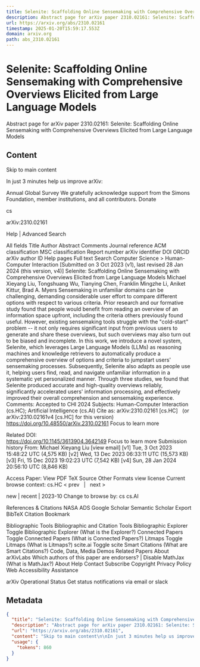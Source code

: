 ```yaml
---
title: Selenite: Scaffolding Online Sensemaking with Comprehensive Overviews Elicited from Large Language Models
description: Abstract page for arXiv paper 2310.02161: Selenite: Scaffolding Online Sensemaking with Comprehensive Overviews Elicited from Large Language Models
url: https://arxiv.org/abs/2310.02161
timestamp: 2025-01-20T15:59:17.553Z
domain: arxiv.org
path: abs_2310.02161
---
```


# Selenite: Scaffolding Online Sensemaking with Comprehensive Overviews Elicited from Large Language Models


Abstract page for arXiv paper 2310.02161: Selenite: Scaffolding Online Sensemaking with Comprehensive Overviews Elicited from Large Language Models


## Content

Skip to main content

In just 3 minutes help us improve arXiv:

Annual Global Survey
We gratefully acknowledge support from the Simons Foundation, member institutions, and all contributors.
Donate
>
cs
>
arXiv:2310.02161

Help | Advanced Search

All fields
Title
Author
Abstract
Comments
Journal reference
ACM classification
MSC classification
Report number
arXiv identifier
DOI
ORCID
arXiv author ID
Help pages
Full text
Search
Computer Science > Human-Computer Interaction
[Submitted on 3 Oct 2023 (v1), last revised 28 Jan 2024 (this version, v4)]
Selenite: Scaffolding Online Sensemaking with Comprehensive Overviews Elicited from Large Language Models
Michael Xieyang Liu, Tongshuang Wu, Tianying Chen, Franklin Mingzhe Li, Aniket Kittur, Brad A. Myers
Sensemaking in unfamiliar domains can be challenging, demanding considerable user effort to compare different options with respect to various criteria. Prior research and our formative study found that people would benefit from reading an overview of an information space upfront, including the criteria others previously found useful. However, existing sensemaking tools struggle with the "cold-start" problem -- it not only requires significant input from previous users to generate and share these overviews, but such overviews may also turn out to be biased and incomplete. In this work, we introduce a novel system, Selenite, which leverages Large Language Models (LLMs) as reasoning machines and knowledge retrievers to automatically produce a comprehensive overview of options and criteria to jumpstart users' sensemaking processes. Subsequently, Selenite also adapts as people use it, helping users find, read, and navigate unfamiliar information in a systematic yet personalized manner. Through three studies, we found that Selenite produced accurate and high-quality overviews reliably, significantly accelerated users' information processing, and effectively improved their overall comprehension and sensemaking experience.
Comments:	Accepted to CHI 2024
Subjects:	Human-Computer Interaction (cs.HC); Artificial Intelligence (cs.AI)
Cite as:	arXiv:2310.02161 [cs.HC]
 	(or arXiv:2310.02161v4 [cs.HC] for this version)
 	
https://doi.org/10.48550/arXiv.2310.02161
Focus to learn more

Related DOI:	
https://doi.org/10.1145/3613904.3642149
Focus to learn more
Submission history
From: Michael Xieyang Liu [view email]
[v1] Tue, 3 Oct 2023 15:48:22 UTC (4,575 KB)
[v2] Wed, 13 Dec 2023 06:33:11 UTC (15,573 KB)
[v3] Fri, 15 Dec 2023 19:02:23 UTC (7,542 KB)
[v4] Sun, 28 Jan 2024 20:56:10 UTC (8,846 KB)

Access Paper:
View PDF
TeX Source
Other Formats
view license
Current browse context:
cs.HC
< prev   |   next >

new | recent | 2023-10
Change to browse by:
cs
cs.AI

References & Citations
NASA ADS
Google Scholar
Semantic Scholar
Export BibTeX Citation
Bookmark
 
Bibliographic Tools
Bibliographic and Citation Tools
Bibliographic Explorer Toggle
Bibliographic Explorer (What is the Explorer?)
Connected Papers Toggle
Connected Papers (What is Connected Papers?)
Litmaps Toggle
Litmaps (What is Litmaps?)
scite.ai Toggle
scite Smart Citations (What are Smart Citations?)
Code, Data, Media
Demos
Related Papers
About arXivLabs
Which authors of this paper are endorsers? | Disable MathJax (What is MathJax?)
About
Help
Contact
Subscribe
Copyright
Privacy Policy
Web Accessibility Assistance

arXiv Operational Status 
Get status notifications via email or slack

## Metadata

```json
{
  "title": "Selenite: Scaffolding Online Sensemaking with Comprehensive Overviews Elicited from Large Language Models",
  "description": "Abstract page for arXiv paper 2310.02161: Selenite: Scaffolding Online Sensemaking with Comprehensive Overviews Elicited from Large Language Models",
  "url": "https://arxiv.org/abs/2310.02161",
  "content": "Skip to main content\n\nIn just 3 minutes help us improve arXiv:\n\nAnnual Global Survey\nWe gratefully acknowledge support from the Simons Foundation, member institutions, and all contributors.\nDonate\n>\ncs\n>\narXiv:2310.02161\n\nHelp | Advanced Search\n\nAll fields\nTitle\nAuthor\nAbstract\nComments\nJournal reference\nACM classification\nMSC classification\nReport number\narXiv identifier\nDOI\nORCID\narXiv author ID\nHelp pages\nFull text\nSearch\nComputer Science > Human-Computer Interaction\n[Submitted on 3 Oct 2023 (v1), last revised 28 Jan 2024 (this version, v4)]\nSelenite: Scaffolding Online Sensemaking with Comprehensive Overviews Elicited from Large Language Models\nMichael Xieyang Liu, Tongshuang Wu, Tianying Chen, Franklin Mingzhe Li, Aniket Kittur, Brad A. Myers\nSensemaking in unfamiliar domains can be challenging, demanding considerable user effort to compare different options with respect to various criteria. Prior research and our formative study found that people would benefit from reading an overview of an information space upfront, including the criteria others previously found useful. However, existing sensemaking tools struggle with the \"cold-start\" problem -- it not only requires significant input from previous users to generate and share these overviews, but such overviews may also turn out to be biased and incomplete. In this work, we introduce a novel system, Selenite, which leverages Large Language Models (LLMs) as reasoning machines and knowledge retrievers to automatically produce a comprehensive overview of options and criteria to jumpstart users' sensemaking processes. Subsequently, Selenite also adapts as people use it, helping users find, read, and navigate unfamiliar information in a systematic yet personalized manner. Through three studies, we found that Selenite produced accurate and high-quality overviews reliably, significantly accelerated users' information processing, and effectively improved their overall comprehension and sensemaking experience.\nComments:\tAccepted to CHI 2024\nSubjects:\tHuman-Computer Interaction (cs.HC); Artificial Intelligence (cs.AI)\nCite as:\tarXiv:2310.02161 [cs.HC]\n \t(or arXiv:2310.02161v4 [cs.HC] for this version)\n \t\nhttps://doi.org/10.48550/arXiv.2310.02161\nFocus to learn more\n\nRelated DOI:\t\nhttps://doi.org/10.1145/3613904.3642149\nFocus to learn more\nSubmission history\nFrom: Michael Xieyang Liu [view email]\n[v1] Tue, 3 Oct 2023 15:48:22 UTC (4,575 KB)\n[v2] Wed, 13 Dec 2023 06:33:11 UTC (15,573 KB)\n[v3] Fri, 15 Dec 2023 19:02:23 UTC (7,542 KB)\n[v4] Sun, 28 Jan 2024 20:56:10 UTC (8,846 KB)\n\nAccess Paper:\nView PDF\nTeX Source\nOther Formats\nview license\nCurrent browse context:\ncs.HC\n< prev   |   next >\n\nnew | recent | 2023-10\nChange to browse by:\ncs\ncs.AI\n\nReferences & Citations\nNASA ADS\nGoogle Scholar\nSemantic Scholar\nExport BibTeX Citation\nBookmark\n \nBibliographic Tools\nBibliographic and Citation Tools\nBibliographic Explorer Toggle\nBibliographic Explorer (What is the Explorer?)\nConnected Papers Toggle\nConnected Papers (What is Connected Papers?)\nLitmaps Toggle\nLitmaps (What is Litmaps?)\nscite.ai Toggle\nscite Smart Citations (What are Smart Citations?)\nCode, Data, Media\nDemos\nRelated Papers\nAbout arXivLabs\nWhich authors of this paper are endorsers? | Disable MathJax (What is MathJax?)\nAbout\nHelp\nContact\nSubscribe\nCopyright\nPrivacy Policy\nWeb Accessibility Assistance\n\narXiv Operational Status \nGet status notifications via email or slack",
  "usage": {
    "tokens": 860
  }
}
```
